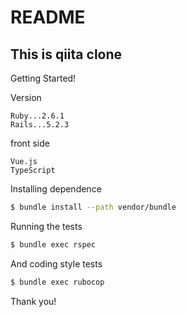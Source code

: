 # README
## This is qiita clone

Getting Started!

Version
```
Ruby...2.6.1 
Rails...5.2.3
```
front side
```
Vue.js
TypeScript
```
Installing dependence
```sh
$ bundle install --path vendor/bundle
```
Running the tests
```sh
$ bundle exec rspec
```
And coding style tests
```sh
$ bundle exec rubocop
```
Thank you!
